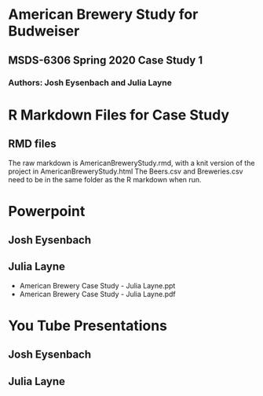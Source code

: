 # American Brewery Study for Budweiser
## MSDS-6306 Spring 2020 Case Study 1
### Authors: Josh Eysenbach and Julia Layne

# R Markdown Files for Case Study 
## RMD files
The raw markdown is AmericanBreweryStudy.rmd, with a knit version of the project in AmericanBreweryStudy.html
The Beers.csv and Breweries.csv need to be in the same folder as the R markdown when run.


# Powerpoint
## Josh Eysenbach

## Julia Layne
* American Brewery Case Study - Julia Layne.ppt
* American Brewery Case Study - Julia Layne.pdf

# You Tube Presentations

## Josh Eysenbach 

## Julia Layne
